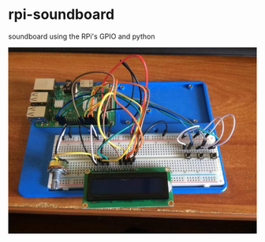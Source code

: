 # rpi-soundboard

soundboard using the RPi's GPIO and python

![alt text](https://github.com/TheJayCool/rpi-soundboard/blob/master/rpi-soundboard/physical%20wiring.JPG?raw=true)
